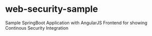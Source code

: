 # web-security-sample
Sample SpringBoot Application with AngularJS Frontend for showing Continous Security Integration
